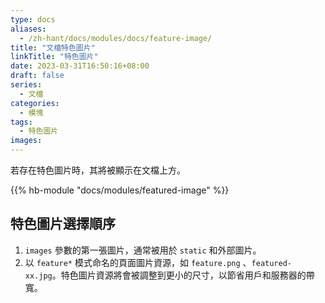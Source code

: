 ```yaml
---
type: docs
aliases:
  - /zh-hant/docs/modules/docs/feature-image/
title: "文檔特色圖片"
linkTitle: "特色圖片"
date: 2023-03-31T16:50:16+08:00
draft: false
series:
  - 文檔
categories:
  - 模塊
tags:
  - 特色圖片
images:
---
```


若存在特色圖片時，其將被顯示在文檔上方。

<!--more-->

{{% hb-module "docs/modules/featured-image" %}}

## 特色圖片選擇順序

1. `images` 參數的第一張圖片，通常被用於 `static` 和外部圖片。
2. 以 `feature*` 模式命名的頁面圖片資源，如 `feature.png` 、`featured-xx.jpg`。特色圖片資源將會被調整到更小的尺寸，以節省用戶和服務器的帶寬。
